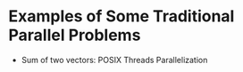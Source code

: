 # Examples of Some Traditional Parallel Problems

* Sum of two vectors: POSIX Threads Parallelization
